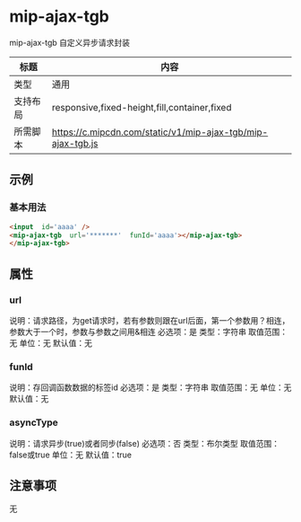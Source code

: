 # mip-ajax-tgb

mip-ajax-tgb 自定义异步请求封装

标题|内容
----|----
类型|通用
支持布局|responsive,fixed-height,fill,container,fixed
所需脚本|https://c.mipcdn.com/static/v1/mip-ajax-tgb/mip-ajax-tgb.js

## 示例

### 基本用法
```html
<input  id='aaaa' />
<mip-ajax-tgb  url='*******'  funId='aaaa'></mip-ajax-tgb>
</mip-ajax-tgb>
```

## 属性

### url
说明：请求路径，为get请求时，若有参数则跟在url后面，第一个参数用？相连，参数大于一个时，参数与参数之间用&相连
必选项：是
类型：字符串
取值范围：无
单位：无
默认值：无
### funId
说明：存回调函数数据的标签id
必选项：是
类型：字符串
取值范围：无
单位：无
默认值：无
### asyncType
说明：请求异步(true)或者同步(false)
必选项：否
类型：布尔类型
取值范围：false或true
单位：无
默认值：true

## 注意事项
无

